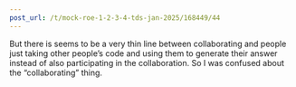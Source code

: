 ```yaml
---
post_url: /t/mock-roe-1-2-3-4-tds-jan-2025/168449/44
---
```

But there is seems to be a very thin line between collaborating and people just taking other people’s code and using them to generate their answer instead of also participating in the collaboration. So I was confused about the “collaborating” thing.